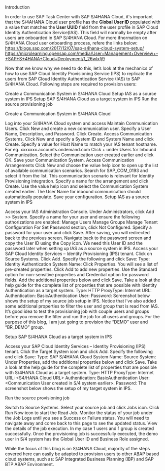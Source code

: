 Introduction

In order to use SAP Task Center with SAP S/4HANA Cloud, it's important that the S/4AHANA Cloud user profile has the **Global User ID** populated with a value that matches the **User UUID** field from the user profile in SAP Cloud Identity Authentication Service(IAS).  This field will normally be empty after users are onboarded in SAP S/4HANA Cloud.  For more ifnormation on S/4HANA Cloud user onboarding process, refere the links below:
https://blogs.sap.com/2017/12/07/sap-s4hana-cloud-system-setup/
https://microlearning.opensap.com/media/User+Management+Overview+-+SAP+S+4HANA+Cloud+Deployment/1_26wlxfj9

Now that we know why we need to do this, let’s look at the mechanics of how to use SAP Cloud Identity Provisioning Service (IPS) to replicate the users from SAP Cloud Identity Authentication Service (IAS) to SAP S/4HANA Cloud.  Following steps are required to provision users:

Create a Communication System in S/4HANA Cloud
Setup IAS as a source system in IPS
Setup SAP S/4HANA Cloud as a target system in IPS
Run the source provisioning job

Create a Communication System in S/4HANA Cloud

Log into your S/4HANA Cloud system and access Maintain Communication Users.
Click New and create a new communication user.  Specify a User Name, Description, and Password.  Click Create.
Access Communication Systems.
Click New and specify a System ID and System Name and click Create.
Specify a value for Host Name to match your IAS tenant hostname.  For eg. xxxxxxx.accounts.ondemand.com
Click + under Users for Inbound Communication.
Select the Communication user created earlier and click OK.
Save your Communication System.
Access Communication Arrangements
Click New and choose the value help icon to open up the list of available communication scenarios.
Search for SAP_COM_0193 and select it from the list.  This communication scenario is relevant for Identity Provisioning integration.
Specify a name for the arrangement and click Create.
Use the value help icon and select the Communication System created earlier.  The User Name for inbound communication should automatically populate.  Save your configuration.
Setup IAS as a source system in IPS

Access your IAS Administration Console.
Under Administrators, click Add >> System.
Specify a name for your user and ensure the following authorizations are enabled:
Manage Users
Manage Groups
Manage Tenant Configuration
For Set Password section, click Not Configured.
Specify a password for your user and click Save.  After saving, you will redirected back to the previous screen.  Navigate back to the password screen and copy the User ID using the Copy icon.  We need this User ID and the password later when setting up IAS as a source system in IPS.
Access your SAP Cloud Identity Services – Identity Provisioning (IPS) tenant.
Click on Source Systems.
Click Add.
Specify the following and click Save:
Type: Identity Authentication
System Name: <name of your choice>
Click Properties. You will see a list of pre-created properties.
Click Add to add new properties.  Use the Standard option for non-sensitive properties and Credential option for password fields.
Add the additional properties below and click Save. Take a look at the help guide for the complete list of properties that are possible with Identity Authentication as a target system.
Type: HTTP
ProxyType: Internet
URL: <your IAS tenant URL>
Authentication: BasicAuthentication
User: <IAS system user>
Password: <IAS system user password>
Screenshot below shows the setup of my source job setup in IPS.  Notice that I’ve also added some additional properties to filter the user and group that is read from IAS.  It’s good idea to test the provisioning job with couple users and groups before you remove the filter and run the job for all users and groups.  For the purpose of this blog, I am just going to provision the “DEMO” user and “BR_DEMO” group.



Setup SAP S/4HANA Cloud as a target system in IPS

Access your SAP Cloud Identity Services – Identity Provisioning (IPS) tenant.
Click the Target System icon and click Add.
Specify the following and click Save:
Type: SAP S/4HANA Cloud
System Name: <name of your choice>
Source System: <your IAS source system created earlier>
Under Properties, add the additional properties below and click Save. Take a look at the help guide for the complete list of properties that are possible with S/4HANA Cloud as a target system.
Type: HTTP
ProxyType: Internet
URL: <S4/HANA Cloud URL>
Authentication: BasicAuthentication
User: <Communication User created in S/4 system earlier>.
Password: <Password of the communication user>
The screenshot below shows the setup of my target system in IPS.



Run the source provisioning job

Switch to Source Systems.
Select your source job and click Jobs icon.  Click Run Now icon to start the Read Job.
Monitor the status of your job under the Job Logs until you see a Success or Failure status.  You will need to navigate away and come back to this page to see the updated status.
View the details of the job execution.  In my case 1 users and 1 group is created successfully.
Once the provisioning job is successfully executed, the demo user in S/4 system has the Global User ID and Business Role assigned.



 

While the focus of this blog is on S/4HANA Cloud, majority of the steps covered here can easily be adapted to provision users to other ABAP based cloud systems, such as: SAP Integrated Business Planning (IBP) and SAP BTP ABAP Environment.
